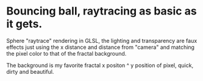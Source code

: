 # Bouncing ball, raytracing as basic as it gets.
Sphere "raytrace" rendering in GLSL, the lighting and transparency are faux effects just using the x distance and distance from 
"camera" and matching the pixel color to that of the fractal background.

The background is my favorite fractal x positon ^ y position of pixel, quick, dirty and beautiful.
